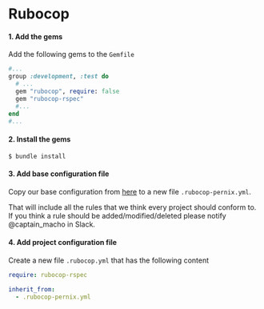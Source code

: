 # Rubocop

#### 1. Add the gems
Add the following gems to the `Gemfile`
```ruby
#...
group :development, :test do
  # ...
  gem "rubocop", require: false
  gem "rubocop-rspec"
  #...
end
#...
```

#### 2. Install the gems
```shell
$ bundle install
```

#### 3. Add base configuration file
Copy our base configuration from [here](https://gist.github.com/pernix-dev/bd87e002a3781bcc620aa77b014951ce) to a new file `.rubocop-pernix.yml`.

That will include all the rules that we think every project should conform to. If you think a rule should be added/modified/deleted please notify @captain_macho in Slack.

#### 4. Add project configuration file
Create a new file `.rubocop.yml` that has the following content
```yml
require: rubocop-rspec

inherit_from:
  - .rubocop-pernix.yml
```
